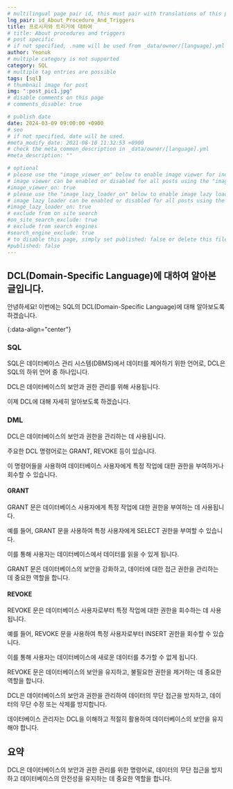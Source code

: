 ```yaml
---
# multilingual page pair id, this must pair with translations of this page. (This name must be unique)
lng_pair: id_About_Procedure_And_Triggers
title: 프로시저와 트리거에 대하여
# title: About procedures and triggers
# post specific
# if not specified, .name will be used from _data/owner/[language].yml
author: Yeonuk
# multiple category is not supported
category: SQL
# multiple tag entries are possible
tags: [sql]
# thumbnail image for post
img: ":post_pic1.jpg"
# disable comments on this page
# comments_disable: true

# publish date
date: 2024-03-09 09:00:00 +0900
# seo
# if not specified, date will be used.
#meta_modify_date: 2021-08-10 11:32:53 +0900
# check the meta_common_description in _data/owner/[language].yml
#meta_description: ""

# optional
# please use the "image_viewer_on" below to enable image viewer for individual pages or posts (_posts/ or [language]/_posts folders).
# image viewer can be enabled or disabled for all posts using the "image_viewer_posts: true" setting in _data/conf/main.yml.
#image_viewer_on: true
# please use the "image_lazy_loader_on" below to enable image lazy loader for individual pages or posts (_posts/ or [language]/_posts folders).
# image lazy loader can be enabled or disabled for all posts using the "image_lazy_loader_posts: true" setting in _data/conf/main.yml.
#image_lazy_loader_on: true
# exclude from on site search
#on_site_search_exclude: true
# exclude from search engines
#search_engine_exclude: true
# to disable this page, simply set published: false or delete this file
#published: false
---
```


<!-- outline-start -->

## DCL(Domain-Specific Language)에 대하여 알아본 글입니다.

안녕하세요! 이번에는 SQL의 DCL(Domain-Specific Language)에 대해 알아보도록 하겠습니다.

{:data-align="center"}

<!-- outline-end -->

### SQL

SQL은 데이터베이스 관리 시스템(DBMS)에서 데이터를 제어하기 위한 언어로, DCL은 SQL의 하위 언어 중 하나입니다.

DCL은 데이터베이스의 보안과 권한 관리를 위해 사용됩니다.

이제 DCL에 대해 자세히 알아보도록 하겠습니다.

### DML

DCL은 데이터베이스의 보안과 권한을 관리하는 데 사용됩니다.

주요한 DCL 명령어로는 GRANT, REVOKE 등이 있습니다.

이 명령어들을 사용하여 데이터베이스 사용자에게 특정 작업에 대한 권한을 부여하거나 회수할 수 있습니다.

#### GRANT

GRANT 문은 데이터베이스 사용자에게 특정 작업에 대한 권한을 부여하는 데 사용됩니다.

예를 들어, GRANT 문을 사용하여 특정 사용자에게 SELECT 권한을 부여할 수 있습니다.

이를 통해 사용자는 데이터베이스에서 데이터를 읽을 수 있게 됩니다.

GRANT 문은 데이터베이스의 보안을 강화하고, 데이터에 대한 접근 권한을 관리하는 데 중요한 역할을 합니다.

#### REVOKE

REVOKE 문은 데이터베이스 사용자로부터 특정 작업에 대한 권한을 회수하는 데 사용됩니다.

예를 들어, REVOKE 문을 사용하여 특정 사용자로부터 INSERT 권한을 회수할 수 있습니다.

이를 통해 사용자는 데이터베이스에 새로운 데이터를 추가할 수 없게 됩니다.

REVOKE 문은 데이터베이스의 보안을 유지하고, 불필요한 권한을 제거하는 데 중요한 역할을 합니다.

DCL은 데이터베이스의 보안과 권한을 관리하여 데이터의 무단 접근을 방지하고, 데이터의 무단 수정 또는 삭제를 방지합니다.

데이터베이스 관리자는 DCL을 이해하고 적절히 활용하여 데이터베이스의 보안을 유지해야 합니다.

## 요약

DCL은 데이터베이스의 보안과 권한 관리를 위한 명령어로, 데이터의 무단 접근을 방지하고 데이터베이스의 안전성을 유지하는 데 중요한 역할을 합니다.
